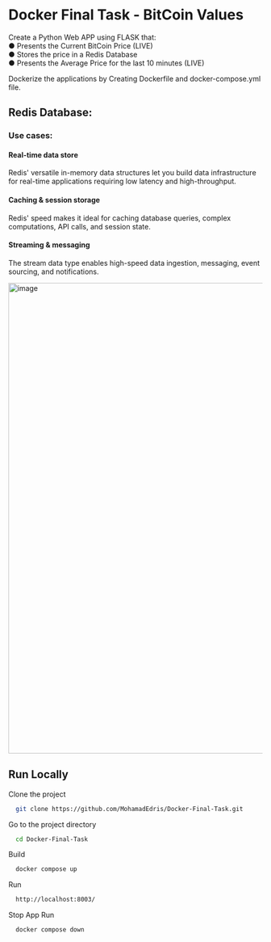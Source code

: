 # Docker Final Task - BitCoin Values

Create a Python Web APP using FLASK that:  
● Presents the Current BitCoin Price (LIVE)  
● Stores the price in a Redis Database  
● Presents the Average Price for the last 10 minutes (LIVE) 

Dockerize the applications by Creating Dockerfile and docker-compose.yml file.

## Redis Database:
### Use cases:

#### Real-time data store
Redis' versatile in-memory data structures let you build data infrastructure for real-time applications requiring low latency and high-throughput.

#### Caching & session storage
Redis' speed makes it ideal for caching database queries, complex computations, API calls, and session state.

#### Streaming & messaging
The stream data type enables high-speed data ingestion, messaging, event sourcing, and notifications.

<img width="932" alt="image" src="https://user-images.githubusercontent.com/73100170/179393390-b8cb727c-8e35-48e4-966c-afaaaea00d4b.png">

## Run Locally

Clone the project

```bash
  git clone https://github.com/MohamadEdris/Docker-Final-Task.git
```

Go to the project directory

```bash
  cd Docker-Final-Task
```

Build

```bash
  docker compose up
```

Run

```bash
  http://localhost:8003/
```

Stop App Run

```bash
  docker compose down
```

